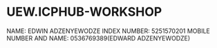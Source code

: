 # UEW.ICPHUB-WORKSHOP
NAME: EDWIN ADZENYEWODZE
INDEX NUMBER: 5251570201
MOBILE NUMBER AND NAME: 0536769389(EDWARD ADZENYEWODZE)
